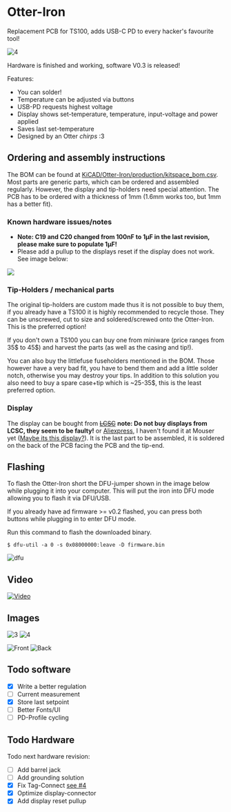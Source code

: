 # Otter-Iron

Replacement PCB for TS100, adds USB-C PD to every hacker's favourite tool!

![4](images/4.jpg)

Hardware is finished and working, software V0.3 is released!

Features:
 - You can solder!
 - Temperature can be adjusted via buttons
 - USB-PD requests highest voltage
 - Display shows set-temperature, temperature, input-voltage and power applied
 - Saves last set-temperature
 - Designed by an Otter *chirps* :3

## Ordering and assembly instructions

The BOM can be found at [KiCAD/Otter-Iron/production/kitspace_bom.csv](./KiCAD/Otter-Iron/production/kitspace_bom.csv). Most parts are generic parts, which can be ordered and assembled regularly. However, the display and tip-holders need special attention. The PCB has to be ordered with a thickness of 1mm (1.6mm works too, but 1mm has a better fit).

### Known hardware issues/notes

 * **Note: C19 and C20 changed from 100nF to 1µF in the last revision, please make sure to populate 1µF!**
 * Please add a pullup to the displays reset if the display does not work. See image below:
 
 ![](images/pullup.png)

### Tip-Holders / mechanical parts

The original tip-holders are custom made thus it is not possible to buy them, if you already have a TS100 it is highly recommended to recycle those. They can be unscrewed, cut to size and soldered/screwed onto the Otter-Iron. This is the preferred option!

If you don't own a TS100 you can buy one from miniware (price ranges from 35$ to 45$) and harvest the parts (as well as the casing and tip!).

You can also buy the littlefuse fuseholders mentioned in the BOM. Those however have a very bad fit, you have to bend them and add a little solder notch, otherwise you may destroy your tips. In addition to this solution you also need to buy a spare case+tip which is ~25-35$, this is the least preferred option.

### Display

The display can be bought from ~~[LCSC](https://lcsc.com/product-detail/OLED-Displays-Modules_UG-Univision-Semicon-UG-9616TSWCG02_C88335.html)~~ **note: Do not buy displays from LCSC, they seem to be faulty!** or [Aliexpress](https://de.aliexpress.com/item/32808645444.html), I haven't found it at Mouser yet ([Maybe its this display?](https://www.mouser.de/ProductDetail/ELECTRONIC-ASSEMBLY/EA-W096016-XALW?qs=f9yNj16SXrJLTMk24BHqcA%3D%3D)). It is the last part to be assembled, it is soldered on the back of the PCB facing the PCB and the tip-end. 

## Flashing

To flash the Otter-Iron short the DFU-jumper shown in the image below while plugging it into your computer. This will put the iron into DFU mode allowing you to flash it via DFU/USB. 

If you already have ad firmware >= v0.2 flashed, you can press both buttons while plugging in to enter DFU mode.

Run this command to flash the downloaded binary.

    $ dfu-util -a 0 -s 0x08000000:leave -D firmware.bin

![dfu](images/dfu.png)

## Video

[![Video](images/thumb.jpg)](https://twitter.com/JanHenrikH/status/1208867279540232192)

## Images


![3](images/3.jpg)
![4](images/4.jpg)

![Front](images/front.png)
![Back](images/back.png)

## Todo software

 - [x] Write a better regulation
 - [ ] Current measurement
 - [x] Store last setpoint
 - [ ] Better Fonts/UI
 - [ ] PD-Profile cycling
 
## Todo Hardware

Todo next hardware revision:
 - [ ] Add barrel jack
 - [ ] Add grounding solution
 - [x] Fix Tag-Connect [see #4](https://github.com/Jan--Henrik/Otter-Iron/issues/4)
 - [x] Optimize display-connector
 - [x] Add display reset pullup
